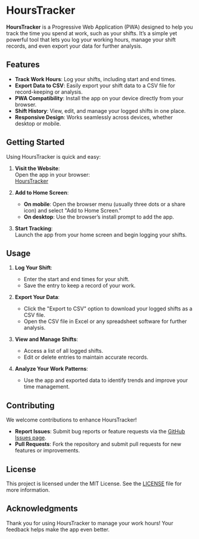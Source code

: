 # HoursTracker  

**HoursTracker** is a Progressive Web Application (PWA) designed to help you track the time you spend at work, such as your shifts. It’s a simple yet powerful tool that lets you log your working hours, manage your shift records, and even export your data for further analysis.  

## Features  

- **Track Work Hours**: Log your shifts, including start and end times.  
- **Export Data to CSV**: Easily export your shift data to a CSV file for record-keeping or analysis.  
- **PWA Compatibility**: Install the app on your device directly from your browser.  
- **Shift History**: View, edit, and manage your logged shifts in one place.  
- **Responsive Design**: Works seamlessly across devices, whether desktop or mobile.  

## Getting Started  

Using HoursTracker is quick and easy:  

1. **Visit the Website**:  
   Open the app in your browser:  
   [HoursTracker](https://yardenfalik.github.io/hoursTracker/)  

2. **Add to Home Screen**:  
   - **On mobile**: Open the browser menu (usually three dots or a share icon) and select "Add to Home Screen."  
   - **On desktop**: Use the browser’s install prompt to add the app.  

3. **Start Tracking**:  
   Launch the app from your home screen and begin logging your shifts.  

## Usage  

1. **Log Your Shift**:  
   - Enter the start and end times for your shift.  
   - Save the entry to keep a record of your work.  

2. **Export Your Data**:  
   - Click the "Export to CSV" option to download your logged shifts as a CSV file.  
   - Open the CSV file in Excel or any spreadsheet software for further analysis.  

3. **View and Manage Shifts**:  
   - Access a list of all logged shifts.  
   - Edit or delete entries to maintain accurate records.  

4. **Analyze Your Work Patterns**:  
   - Use the app and exported data to identify trends and improve your time management.  

## Contributing  

We welcome contributions to enhance HoursTracker!  
- **Report Issues**: Submit bug reports or feature requests via the [GitHub Issues page](https://github.com/yardenfalik/hoursTracker/issues).  
- **Pull Requests**: Fork the repository and submit pull requests for new features or improvements.  

## License  

This project is licensed under the MIT License. See the [LICENSE](LICENSE) file for more information.  

## Acknowledgments  

Thank you for using HoursTracker to manage your work hours! Your feedback helps make the app even better.